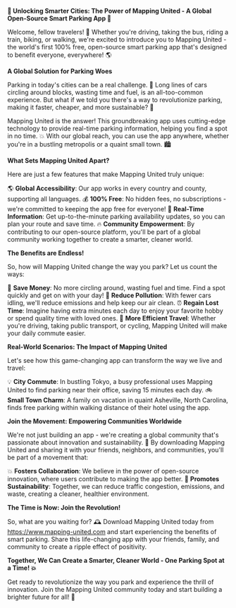 **🚀 Unlocking Smarter Cities: The Power of Mapping United - A Global Open-Source Smart Parking App 🚀**

Welcome, fellow travelers! 💨 Whether you're driving, taking the bus, riding a train, biking, or walking, we're excited to introduce you to Mapping United - the world's first 100% free, open-source smart parking app that's designed to benefit everyone, everywhere! 🌎

**A Global Solution for Parking Woes**

Parking in today's cities can be a real challenge. 🤯 Long lines of cars circling around blocks, wasting time and fuel, is an all-too-common experience. But what if we told you there's a way to revolutionize parking, making it faster, cheaper, and more sustainable? 🌟

Mapping United is the answer! This groundbreaking app uses cutting-edge technology to provide real-time parking information, helping you find a spot in no time. 💥 With our global reach, you can use the app anywhere, whether you're in a bustling metropolis or a quaint small town. 🏙️

**What Sets Mapping United Apart?**

Here are just a few features that make Mapping United truly unique:

🌎 **Global Accessibility**: Our app works in every country and county, supporting all languages.
💰 **100% Free**: No hidden fees, no subscriptions - we're committed to keeping the app free for everyone!
🚀 **Real-Time Information**: Get up-to-the-minute parking availability updates, so you can plan your route and save time.
🔥 **Community Empowerment**: By contributing to our open-source platform, you'll be part of a global community working together to create a smarter, cleaner world.

**The Benefits are Endless!**

So, how will Mapping United change the way you park? Let us count the ways:

💸 **Save Money**: No more circling around, wasting fuel and time. Find a spot quickly and get on with your day!
🌟 **Reduce Pollution**: With fewer cars idling, we'll reduce emissions and help keep our air clean.
⏰ **Regain Lost Time**: Imagine having extra minutes each day to enjoy your favorite hobby or spend quality time with loved ones.
🚗 **More Efficient Travel**: Whether you're driving, taking public transport, or cycling, Mapping United will make your daily commute easier.

**Real-World Scenarios: The Impact of Mapping United**

Let's see how this game-changing app can transform the way we live and travel:

💡 **City Commute**: In bustling Tokyo, a busy professional uses Mapping United to find parking near their office, saving 15 minutes each day.
🚲 **Small Town Charm**: A family on vacation in quaint Asheville, North Carolina, finds free parking within walking distance of their hotel using the app.

**Join the Movement: Empowering Communities Worldwide**

We're not just building an app - we're creating a global community that's passionate about innovation and sustainability. 💪 By downloading Mapping United and sharing it with your friends, neighbors, and communities, you'll be part of a movement that:

💥 **Fosters Collaboration**: We believe in the power of open-source innovation, where users contribute to making the app better.
🌟 **Promotes Sustainability**: Together, we can reduce traffic congestion, emissions, and waste, creating a cleaner, healthier environment.

**The Time is Now: Join the Revolution!**

So, what are you waiting for? 🕰️ Download Mapping United today from https://www.mapping-united.com and start experiencing the benefits of smart parking. Share this life-changing app with your friends, family, and community to create a ripple effect of positivity.

**Together, We Can Create a Smarter, Cleaner World - One Parking Spot at a Time! 💥**

Get ready to revolutionize the way you park and experience the thrill of innovation. Join the Mapping United community today and start building a brighter future for all! 🌟